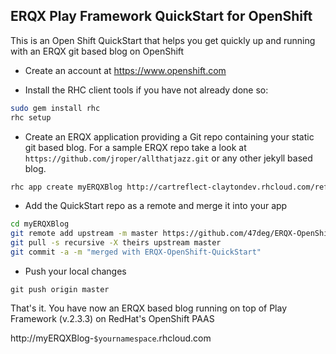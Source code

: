 ERQX Play Framework QuickStart for OpenShift
--------------------

This is an Open Shift QuickStart that helps you get quickly up and running with an ERQX git based blog on OpenShift

* Create an account at https://www.openshift.com

* Install the RHC client tools if you have not already done so:

```bash
sudo gem install rhc
rhc setup
```

* Create an ERQX application providing a Git repo containing your static git based blog.
For a sample ERQX repo take a look at `https://github.com/jroper/allthatjazz.git` or any other jekyll based blog.

```bash
rhc app create myERQXBlog http://cartreflect-claytondev.rhcloud.com/reflect?github=tyrcho/openshift-cartridge-play2 GIT_REPO_BLOG={your-git-repo-blog-backend}
```

* Add the QuickStart repo as a remote and merge it into your app

```bash
cd myERQXBlog
git remote add upstream -m master https://github.com/47deg/ERQX-OpenShift-QuickStart.git
git pull -s recursive -X theirs upstream master
git commit -a -m "merged with ERQX-OpenShift-QuickStart"
```

* Push your local changes

```
git push origin master
```

That's it. You have now an ERQX based blog running on top of Play Framework (v.2.3.3) on RedHat's OpenShift PAAS

http://myERQXBlog-`$yournamespace`.rhcloud.com
